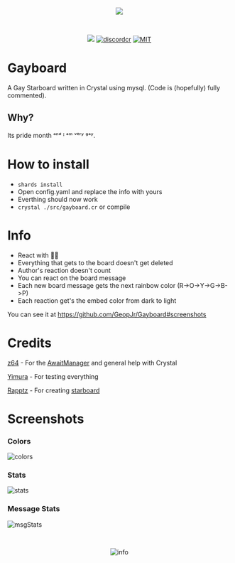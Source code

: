<div align="center">
<br />
  <p>
    <img src="https://i.imgur.com/BT7cG2E.png"/>
  </p>
  <br />
  <p>
    <img src="https://travis-ci.org/GeopJr/Gayboard.svg?branch=master"/>
    <a href="https://github.com/meew0/discordcr"><img src="https://img.shields.io/badge/discord-cr-pink.svg" alt="discordcr" /></a>
    <a href="https://github.com/GeopJr/Gayboard/blob/master/LICENSE"><img src="https://img.shields.io/badge/LICENSE-MIT-000000.svg" alt="MIT" /></a>
  </p>
</div>

# Gayboard
A Gay Starboard written in Crystal using mysql.
(Code is (hopefully) fully commented).

## Why?
Its pride month ᵃⁿᵈ ᴵ ᵃᵐ ᵛᵉʳʸ ᵍᵃʸ.


# How to install
- `shards install`
- Open config.yaml and replace the info with yours
- Everthing should now work
- `crystal ./src/gayboard.cr` or compile

# Info
- React with 🏳️‍🌈
- Everything that gets to the board doesn't get deleted
- Author's reaction doesn't count
- You can react on the board message
- Each new board message gets the next rainbow color (R->O->Y->G->B->P)
- Each reaction get's the embed color from dark to light

You can see it at https://github.com/GeopJr/Gayboard#screenshots

# Credits
[z64](https://github.com/z64) - For the [AwaitManager](https://github.com/z64) and general help with Crystal

[Yimura](https://github.com/Yimura) - For testing everything

[Rapptz](https://github.com/Rapptz) - For creating [starboard](https://github.com/Rapptz/RoboDanny)

# Screenshots
### Colors
![colors](https://i.imgur.com/wgyXfON.png)
### Stats
![stats](https://i.imgur.com/FHs5ufE.png)
### Message Stats
![msgStats](https://i.imgur.com/z96o88Q.png)



<div align="center">
  <br />
  <p>
    <img src="https://i.imgur.com/HEtVbUc.png" alt="info"/></a>
  </p>
  </div>
